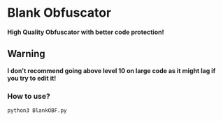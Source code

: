 # **Blank Obfuscator**

**High Quality Obfuscator with better code protection!**

## **Warning**

__I don't recommend going above level 10 on large code as it might lag if you try to edit it!__

### How to use?
```bat
python3 BlankOBF.py
